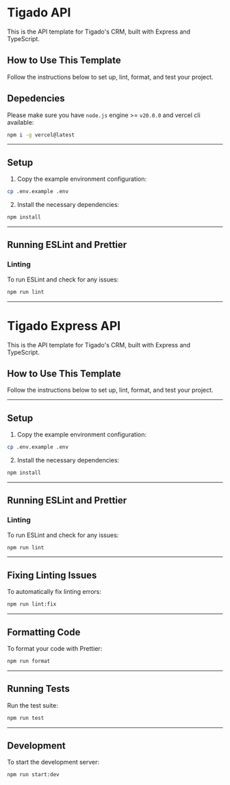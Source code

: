 # Tigado API

This is the API template for Tigado's CRM, built with Express and TypeScript.

## How to Use This Template

Follow the instructions below to set up, lint, format, and test your project.

## Depedencies

Please make sure you have `node.js` engine >= `v20.0.0` and vercel cli available:

```bash
npm i -g vercel@latest
```

---

## Setup

1. Copy the example environment configuration:

```bash
cp .env.example .env
```

2. Install the necessary dependencies:

```bash
npm install
```

---

## Running ESLint and Prettier

### Linting

To run ESLint and check for any issues:

```bash
npm run lint
```

---

# Tigado Express API

This is the API template for Tigado's CRM, built with Express and TypeScript.

## How to Use This Template

Follow the instructions below to set up, lint, format, and test your project.

---

## Setup

1. Copy the example environment configuration:

```bash
cp .env.example .env
```

2. Install the necessary dependencies:

```bash
npm install
```

---

## Running ESLint and Prettier

### Linting

To run ESLint and check for any issues:

```bash
npm run lint
```

---

## Fixing Linting Issues

To automatically fix linting errors:

```bash
npm run lint:fix
```

---

## Formatting Code

To format your code with Prettier:

```bash
npm run format
```

---

## Running Tests

Run the test suite:

```bash
npm run test
```

---

## Development

To start the development server:

```bash
npm run start:dev
```
